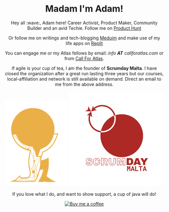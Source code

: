 <h1 align='center'> Madam I'm Adam!</h1>
<p align='center'>
Hey all :wave:, Adam here! Career Activist, Product Maker, Community Builder and an avid Techie. Follow me on <a href="https://www.producthunt.com/@adam_darmanin1">Product Hunt</a>
</p>
<p align='center'>Or follow me on writings and tech-blogging <a href="https://medium.com/@adamdarmanin">Meduim</a> and make use of my life apps on <a href="https://replit.com/@radmada">Replit</a>
</p>
<p align='center'>You can engage me or my Atlas fellows by email: <i>info <b>AT</b> callforatlas.com</i> or from <a href="https://callforatlas.com">Call For Atlas</a>.</p>
<p align='center'>If agile is your cup of tea, I am the founder of <b>Scrumday Malta</b>. I have closed the organization after a great run lasting three years but our courses, local-affiliation and network is still available on demand. Direct an email to me from the above address.</p>

<p align="center">
  <a href="https://callforatlas.com"><img width="200" src="https://github.com/adamd1985/adamd1985/blob/master/cfalogo.png" alt="Social banner for Call for Atlas"></a>
  <img width="300" src="https://github.com/adamd1985/adamd1985/blob/master/sdm-logo-transpr.png" alt="Social banner for Call for Scrumday Malta">
</p>

<p align='center'>If you love what I do, and want to show support, a cup of java will do!</p>
<p align="center">
    <a href="https://www.buymeacoffee.com/AdamadA">
    <img width="550" src="https://img.buymeacoffee.com/api/?url=aHR0cHM6Ly9jZG4uYnV5bWVhY29mZmVlLmNvbS91cGxvYWRzL3Byb2ZpbGVfcGljdHVyZXMvMjAyMi8wOC9IOEFwTHBXNmcxZVBjR1NnLmpwZ0AzMDB3XzBlLndlYnA=&creator=AdamadA&design_code=1&design_color=%23ff813f&slug=AdamadA" alt="Buy me a coffee"/>
  </a>
  </p>
</p>
